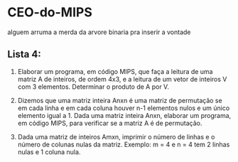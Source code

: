 # CEO-do-MIPS

alguem arruma a merda da arvore binaria pra inserir a vontade


## Lista 4:

1) Elaborar um programa, em código MIPS, que faça a leitura de uma matriz A de inteiros,
de ordem 4x3, e a leitura de um vetor de inteiros V com 3 elementos. Determinar o
produto de A por V.

2) Dizemos que uma matriz inteira Anxn é uma matriz de permutação se em cada linha
e em cada coluna houver n-1 elementos nulos e um único elemento igual a 1. Dada uma matriz inteira Anxn, elaborar um programa, em código MIPS, para verificar
se a matriz A é de permutação.

3) Dada uma matriz de inteiros Amxn, imprimir o número de linhas e o número de colunas nulas da matriz. Exemplo: m = 4 e n = 4 tem 2 linhas nulas e 1 coluna nula.
